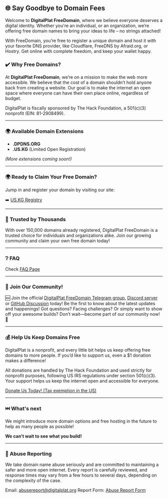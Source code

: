 ## 🌐 Say Goodbye to Domain Fees

Welcome to **DigitalPlat FreeDomain**, where we believe everyone deserves a digital identity. Whether you're an individual, or an organization, we’re offering free domain names to bring your ideas to life – no strings attached!

With FreeDomain, you’re free to register a unique domain and host it with your favorite DNS provider, like Cloudflare, FreeDNS by Afraid.org, or Hostry. Get online with complete freedom, and keep your wallet happy.

### ✔️ Why Free Domains?

At **DigitalPlat FreeDomain**, we’re on a mission to make the web more accessible. We believe that the cost of a domain shouldn’t hold anyone back from creating a website. Our goal is to make the internet an open space where everyone can have their own place online, regardless of budget.

DigitalPlat is fiscally sponsored by The Hack Foundation, a 501(c)(3) nonprofit (EIN: 81-2908499).

---

### 🌍 Available Domain Extensions

- **.DPDNS.ORG**
- **.US.KG** (Limited Open Registration)

_(More extensions coming soon!)_

---

### 🌍 Ready to Claim Your Free Domain?

Jump in and register your domain by visiting our site:

➡️ [US.KG Registry](https://nic.us.kg/)

---

### 🌟 Trusted by Thousands

With over 150,000 domains already registered, DigitalPlat FreeDomain is a trusted choice for individuals and organizations alike. Join our growing community and claim your own free domain today!

---

### ❔ FAQ

Check [FAQ Page](./documents/faq.md)

---

### 🤝 Join Our Community!

🆕 Join the official [DigitalPlat FreeDomain Telegram group](https://t.me/digitalplatdomain), [Discord server](https://discord.gg/ma4RZzMmVW) or [GitHub Discussion](https://github.com/DigitalPlatDev/FreeDomain/discussions) today! Be the first to know about the latest updates and happenings! Got questions? Facing challenges? Or simply want to show off your awesome builds? Don’t wait—become part of our community now! 🚀

---

### 💰 Help Us Keep Domains Free

DigitalPlat is a nonprofit, and every little bit helps us keep offering free domains to more people. If you’d like to support us, even a $1 donation makes a difference!

All donations are handled by The Hack Foundation and used strictly for nonprofit purposes, following US IRS regulations under section 501(c)(3). Your support helps us keep the internet open and accessible for everyone.

[Donate Us Today! (Tax exemption in the US)](https://hcb.hackclub.com/donations/start/digitalplat)

---

### ⏭️ What's next
We might introduce more domain options and free hosting in the future to help as many people as possible! 

**We can’t wait to see what you build!**

---

### 🚨 Abuse Reporting
We take domain name abuse seriously and are committed to maintaining a safer and more open internet. Every report is carefully reviewed, and response times may vary from a few hours to several days, depending on the complexity of the case.

Email: abusereport@digitalplat.org
Report Form: [Abuse Report Form](https://docs.google.com/forms/d/e/1FAIpQLSdCuhUBFynK4d2YZXptEhV4QHei9-FAk2WhKovrnZRx01lSIQ/viewform)
